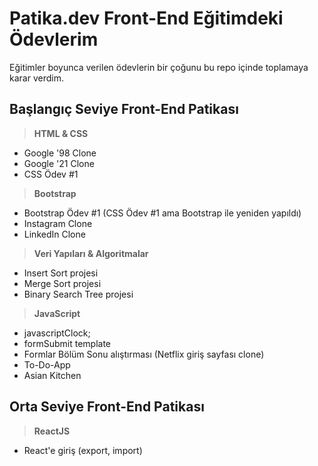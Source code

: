 # Patika.dev Front-End Eğitimdeki Ödevlerim

Eğitimler boyunca verilen ödevlerin bir çoğunu bu repo içinde toplamaya karar verdim.

 
## **Başlangıç Seviye Front-End Patikası**

>**HTML & CSS**
- Google '98 Clone 
- Google '21 Clone
- CSS Ödev #1
>**Bootstrap**
- Bootstrap Ödev #1 (CSS Ödev #1 ama Bootstrap ile yeniden yapıldı)
- Instagram Clone
- LinkedIn Clone
>**Veri Yapıları & Algoritmalar**
- Insert Sort projesi
- Merge Sort projesi
- Binary Search Tree projesi
>**JavaScript**
- javascriptClock;
- formSubmit template
- Formlar Bölüm Sonu alıştırması (Netflix giriş sayfası clone)
- To-Do-App
- Asian Kitchen
 
 ## **Orta Seviye Front-End Patikası**
 >**ReactJS**
- React'e giriş (export, import)
